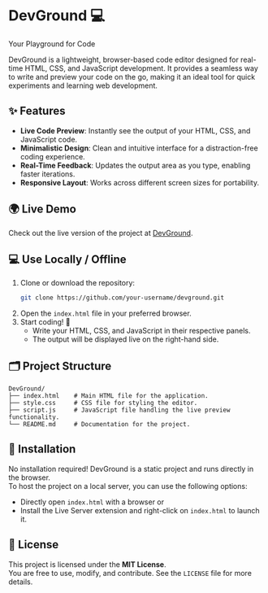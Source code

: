 # DevGround 💻
Your Playground for Code

DevGround is a lightweight, browser-based code editor designed for real-time HTML, CSS, and JavaScript development. It provides a seamless way to write and preview your code on the go, making it an ideal tool for quick experiments and learning web development.

## ✨ Features  
-  **Live Code Preview**: Instantly see the output of your HTML, CSS, and JavaScript code.  
-  **Minimalistic Design**: Clean and intuitive interface for a distraction-free coding experience.  
-  **Real-Time Feedback**: Updates the output area as you type, enabling faster iterations.  
-  **Responsive Layout**: Works across different screen sizes for portability.  

## 🌍 Live Demo  
Check out the live version of the project at [DevGround](https://ravi-s7.github.io/DevGround/).  

## 💻 Use Locally / Offline  
1. Clone or download the repository:  
   ```bash
   git clone https://github.com/your-username/devground.git
   ```  
2. Open the `index.html` file in your preferred browser.  
3. Start coding! 🎉  
   - Write your HTML, CSS, and JavaScript in their respective panels.  
   - The output will be displayed live on the right-hand side.  

## 🗂 Project Structure  
```
DevGround/
├── index.html    # Main HTML file for the application.
├── style.css     # CSS file for styling the editor.
├── script.js     # JavaScript file handling the live preview functionality.
└── README.md     # Documentation for the project.
```

## 🔧 Installation  
No installation required! DevGround is a static project and runs directly in the browser.  
To host the project on a local server, you can use the following options:  
- Directly open `index.html` with a browser or
- Install the Live Server extension and right-click on `index.html` to launch it.   

## 📜 License  
This project is licensed under the **MIT License**.  
You are free to use, modify, and contribute. See the `LICENSE` file for more details.  
